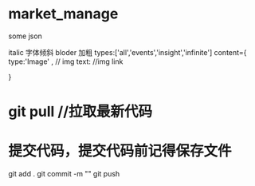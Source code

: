 # market_manage
some json



italic 字体倾斜
bloder 加粗
types:['all','events','insight','infinite']
content={
    type:'Image' , // img
    text: //img link

}




# git pull //拉取最新代码


# 提交代码，提交代码前记得保存文件

git add . 
git commit -m ""
git push 